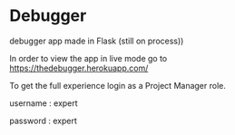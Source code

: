# Debugger
debugger app made in Flask (still on process))

In order to view the app in live mode go to https://thedebugger.herokuapp.com/

To get the full experience login as a Project Manager role. 


username : expert

password : expert
